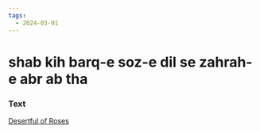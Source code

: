 ```yaml
---
tags:
  - 2024-03-01
---
```

# shab kih barq-e soz-e dil se zahrah-e abr ab tha

### Text
[Desertful of Roses](https://franpritchett.com/00ghalib/015/index_015.html)

